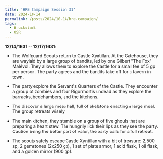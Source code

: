 ```yaml
---
title: 'HRE Campaign Session 31'
date: 2024-10-14
permalink: /posts/2024/10-14/hre-campaign/
tags:
  - Bruckstadt
  - OSR
---
```



**12/14/1631 -- 12/17/1631**:

- The Wolfguard Scouts return to Castle Xyntillan. At the Gatehouse, they are waylaid by a large group of bandits, led by one Gilbert "The Fox" Malévol. They allows them to explore the Castle for a small fee of 5 gp per person. The party agrees and the bandits take off for a tavern in town.

- The party explore the Servant's Quarters of the Castle. They encounter a group of zombies and four Rigormortis undead as they explore the barracks, bedchambers, and the kitchens. 

- The discover a large mess hall, full of skeletons enacting a large meal. The group retreats wisely.

- The main kitchen, they stumble on a group of five ghouls that are preparing a heart stew. The hungrily lick their lips as they see the party. Caution being the better part of valor, the party calls for a full retreat.

- The scouts safely escape Castle Xyntillan with a bit of treasure: 2,500 sp, 2 gemstones (2x250 gp), 1 set of plate armor, 1 acid flask, 1 oil flask, and a golden mirror (900 gp).
